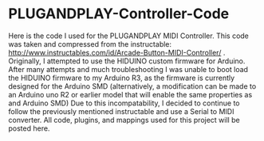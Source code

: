 PLUGANDPLAY-Controller-Code
===========================

Here is the code I used for the PLUGANDPLAY MIDI Controller.  This code was taken and compressed from the instructable: http://www.instructables.com/id/Arcade-Button-MIDI-Controller/ . 
Originally, I attempted to use the HIDUINO custom firmware for Arduino.  After many attempts and much troubleshooting I was unable to boot load the HIDUINO firmware to my Arduino R3, as the firmware is currently designed for the Arduino SMD (alternatively, a modification can be made to an Arduino uno R2 or earlier model that will enable the same properties as and Arduino SMD)
Due to this incompatability, I decided to continue to follow the previously mentioned instructable and use a Serial to MIDI converter.
All code, plugins, and mappings used for this project will be posted here.